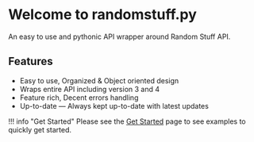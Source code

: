 # Welcome to randomstuff.py

An easy to use and pythonic API wrapper around Random Stuff API.

## Features

* Easy to use, Organized & Object oriented design
* Wraps entire API including version 3 and 4
* Feature rich, Decent errors handling
* Up-to-date — Always kept up-to-date with latest updates

!!! info "Get Started"
    Please see the [Get Started](getting-started.md) page to see examples to quickly get started.
